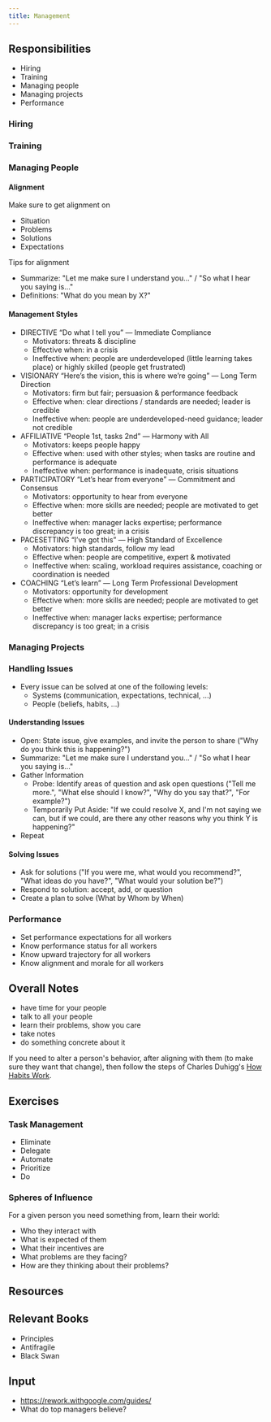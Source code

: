 ```yaml
---
title: Management
---
```


## Responsibilities
- Hiring
- Training
- Managing people
- Managing projects
- Performance

### Hiring

### Training

### Managing People

#### Alignment
Make sure to get alignment on
- Situation
- Problems
- Solutions
- Expectations

Tips for alignment
- Summarize: "Let me make sure I understand you..." / "So what I hear you saying is..."
- Definitions: "What do you mean by X?"

#### Management Styles
- DIRECTIVE “Do what I tell you” — Immediate Compliance
  - Motivators: threats & discipline
  - Effective when: in a crisis
  - Ineffective when: people are underdeveloped (little learning takes place) or highly skilled (people get frustrated)
- VISIONARY “Here’s the vision, this is where we’re going” — Long Term Direction
  - Motivators: firm but fair; persuasion & performance feedback
  - Effective when: clear directions / standards are needed; leader is credible
  - Ineffective when: people are underdeveloped-need guidance; leader not credible
- AFFILIATIVE “People 1st, tasks 2nd” — Harmony with All
  - Motivators: keeps people happy
  - Effective when: used with other styles; when tasks are routine and performance is adequate
  - Ineffective when: performance is inadequate, crisis situations
- PARTICIPATORY “Let’s hear from everyone” — Commitment and Consensus
  - Motivators: opportunity to hear from everyone
  - Effective when: more skills are needed; people are motivated to get better
  - Ineffective when: manager lacks expertise; performance discrepancy is too great; in a crisis
- PACESETTING “I’ve got this” — High Standard of Excellence
  - Motivators: high standards, follow my lead
  - Effective when: people are competitive, expert & motivated
  - Ineffective when: scaling, workload requires assistance, coaching or coordination is needed
- COACHING “Let’s learn” — Long Term Professional Development
  - Motivators: opportunity for development
  - Effective when: more skills are needed; people are motivated to get better
  - Ineffective when: manager lacks expertise; performance discrepancy is too great; in a crisis

### Managing Projects


### Handling Issues
- Every issue can be solved at one of the following levels:
  - Systems (communication, expectations, technical, ...)
  - People (beliefs, habits, ...)

#### Understanding Issues
- Open: State issue, give examples, and invite the person to share ("Why do you think this is happening?")
- Summarize: "Let me make sure I understand you..." / "So what I hear you saying is..."
- Gather Information
  - Probe: Identify areas of question and ask open questions ("Tell me more.", "What else should I know?", "Why do you say that?", "For example?")
  - Temporarily Put Aside: "If we could resolve X, and I'm not saying we can, but if we could, are there any other reasons why you think Y is happening?"
- Repeat

#### Solving Issues
- Ask for solutions ("If you were me, what would you recommend?", "What ideas do you have?", "What would your solution be?")
- Respond to solution: accept, add, or question
- Create a plan to solve (What by Whom by When)


### Performance
- Set performance expectations for all workers
- Know performance status for all workers
- Know upward trajectory for all workers
- Know alignment and morale for all workers


## Overall Notes
- have time for your people
- talk to all your people
- learn their problems, show you care
- take notes
- do something concrete about it

If you need to alter a person's behavior, after aligning with them (to make sure they want that change), then follow the steps of Charles Duhigg's [How Habits Work](https://charlesduhigg.com/how-habits-work/).

## Exercises

### Task Management
- Eliminate
- Delegate
- Automate
- Prioritize
- Do

### Spheres of Influence
For a given person you need something from, learn their world:
- Who they interact with
- What is expected of them
- What their incentives are
- What problems are they facing?
- How are they thinking about their problems?

## Resources

## Relevant Books
- Principles
- Antifragile
- Black Swan

## Input
- https://rework.withgoogle.com/guides/
- What do top managers believe?
